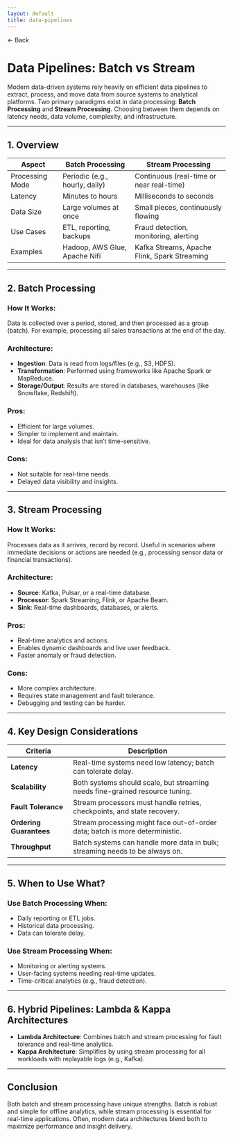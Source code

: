 ```yaml
---
layout: default
title: data-pipelines 
---
```


<a href="https://anish7610.github.io/technical-writeups" style="text-decoration: none;">← Back</a>


# Data Pipelines: Batch vs Stream

Modern data-driven systems rely heavily on efficient data pipelines to extract, process, and move data from source systems to analytical platforms. Two primary paradigms exist in data processing: **Batch Processing** and **Stream Processing**. Choosing between them depends on latency needs, data volume, complexity, and infrastructure.

---

## 1. Overview

| Aspect          | Batch Processing               | Stream Processing                            |
| --------------- | ------------------------------ | -------------------------------------------- |
| Processing Mode | Periodic (e.g., hourly, daily) | Continuous (real-time or near real-time)     |
| Latency         | Minutes to hours               | Milliseconds to seconds                      |
| Data Size       | Large volumes at once          | Small pieces, continuously flowing           |
| Use Cases       | ETL, reporting, backups        | Fraud detection, monitoring, alerting        |
| Examples        | Hadoop, AWS Glue, Apache Nifi  | Kafka Streams, Apache Flink, Spark Streaming |

---

## 2. Batch Processing

### How It Works:

Data is collected over a period, stored, and then processed as a group (batch). For example, processing all sales transactions at the end of the day.

### Architecture:

* **Ingestion**: Data is read from logs/files (e.g., S3, HDFS).
* **Transformation**: Performed using frameworks like Apache Spark or MapReduce.
* **Storage/Output**: Results are stored in databases, warehouses (like Snowflake, Redshift).

### Pros:

* Efficient for large volumes.
* Simpler to implement and maintain.
* Ideal for data analysis that isn’t time-sensitive.

### Cons:

* Not suitable for real-time needs.
* Delayed data visibility and insights.

---

## 3. Stream Processing

### How It Works:

Processes data as it arrives, record by record. Useful in scenarios where immediate decisions or actions are needed (e.g., processing sensor data or financial transactions).

### Architecture:

* **Source**: Kafka, Pulsar, or a real-time database.
* **Processor**: Spark Streaming, Flink, or Apache Beam.
* **Sink**: Real-time dashboards, databases, or alerts.

### Pros:

* Real-time analytics and actions.
* Enables dynamic dashboards and live user feedback.
* Faster anomaly or fraud detection.

### Cons:

* More complex architecture.
* Requires state management and fault tolerance.
* Debugging and testing can be harder.

---

## 4. Key Design Considerations

| Criteria                | Description                                                                  |
| ----------------------- | ---------------------------------------------------------------------------- |
| **Latency**             | Real-time systems need low latency; batch can tolerate delay.                |
| **Scalability**         | Both systems should scale, but streaming needs fine-grained resource tuning. |
| **Fault Tolerance**     | Stream processors must handle retries, checkpoints, and state recovery.      |
| **Ordering Guarantees** | Stream processing might face out-of-order data; batch is more deterministic. |
| **Throughput**          | Batch systems can handle more data in bulk; streaming needs to be always on. |

---

## 5. When to Use What?

### Use **Batch Processing** When:

* Daily reporting or ETL jobs.
* Historical data processing.
* Data can tolerate delay.

### Use **Stream Processing** When:

* Monitoring or alerting systems.
* User-facing systems needing real-time updates.
* Time-critical analytics (e.g., fraud detection).

---

## 6. Hybrid Pipelines: Lambda & Kappa Architectures

* **Lambda Architecture**: Combines batch and stream processing for fault tolerance and real-time analytics.
* **Kappa Architecture**: Simplifies by using stream processing for all workloads with replayable logs (e.g., Kafka).

---

## Conclusion

Both batch and stream processing have unique strengths. Batch is robust and simple for offline analytics, while stream processing is essential for real-time applications. Often, modern data architectures blend both to maximize performance and insight delivery.
